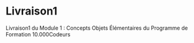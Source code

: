 # Livraison1
Livraison1 du Module 1 : Concepts Objets Élémentaires du Programme de Formation 10.000Codeurs
